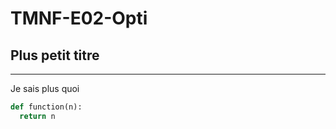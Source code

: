 # TMNF-E02-Opti

## Plus petit titre 

___
Je sais plus quoi

```python
def function(n):
  return n

```
